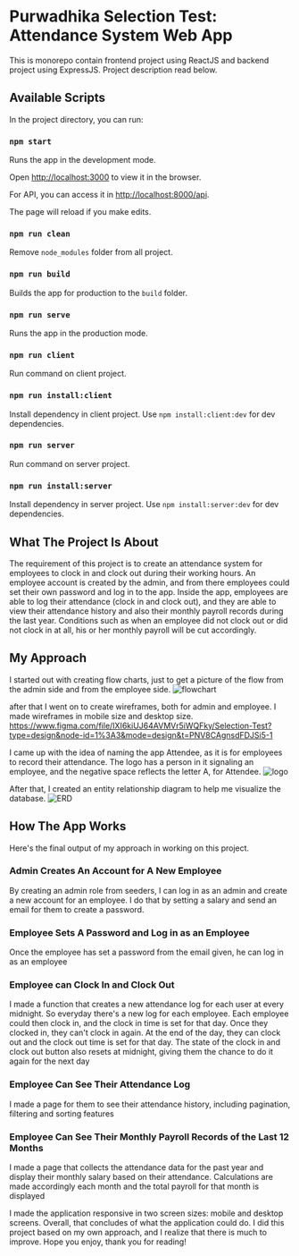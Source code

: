 # Purwadhika Selection Test: Attendance System Web App

This is monorepo contain frontend project using ReactJS and backend project using ExpressJS. Project description read below.

## Available Scripts

In the project directory, you can run:

### `npm start`

Runs the app in the development mode.

Open [http://localhost:3000](http://localhost:3000) to view it in the browser.

For API, you can access it in [http://localhost:8000/api](http://localhost:8000/api).

The page will reload if you make edits.

### `npm run clean`

Remove `node_modules` folder from all project.

### `npm run build`

Builds the app for production to the `build` folder.

### `npm run serve`

Runs the app in the production mode.

### `npm run client`

Run command on client project.

### `npm run install:client`

Install dependency in client project. Use `npm install:client:dev` for dev dependencies.

### `npm run server`

Run command on server project.

### `npm run install:server`

Install dependency in server project. Use `npm install:server:dev` for dev dependencies.

## What The Project Is About
The requirement of this project is to create an attendance system for employees to clock in and clock out during their working hours. An employee account is created by the admin, and from there employees could set their own password and log in to the app. Inside the app, employees are able to log their attendance (clock in and clock out), and they are able to view their attendance history and also their monthly payroll records during the last year. Conditions such as when an employee did not clock out or did not clock in at all, his or her monthly payroll will be cut accordingly.

## My Approach
I started out with creating flow charts, just to get a picture of the flow from the admin side and from the employee side. 
![flowchart](./projects/client/src/assets/FlowChartAttendee.jpg)

after that I went on to create wireframes, both for admin and employee. I made wireframes in mobile size and desktop size.
https://www.figma.com/file/IXI6kiUJ64AVMVr5iWQFky/Selection-Test?type=design&node-id=1%3A3&mode=design&t=PNV8CAgnsdFDJSi5-1

I came up with the idea of naming the app Attendee, as it is for employees to record their attendance. The logo has a person in it signaling an employee, and the negative space reflects the letter A, for Attendee.
![logo](./projects/client/src/assets/Attendee%20Logo.png)

After that, I created an entity relationship diagram to help me visualize the database.
![ERD](./projects/client/src/assets/ERDAttendee.jpg)

## How The App Works
Here's the final output of my approach in working on this project.

### Admin Creates An Account for A New Employee
By creating an admin role from seeders, I can log in as an admin and create a new account for an employee. I do that by setting a salary and send an email for them to create a password.

### Employee Sets A Password and Log in as an Employee
Once the employee has set a password from the email given, he can log in as an employee

### Employee can Clock In and Clock Out
I made a function that creates a new attendance log for each user at every midnight. So everyday there's a new log for each employee. Each employee could then clock in, and the clock in time is set for that day. Once they clocked in, they can't clock in again. At the end of the day, they can clock out and the clock out time is set for that day. The state of the clock in and clock out button also resets at midnight, giving them the chance to do it again for the next day

### Employee Can See Their Attendance Log
I made a page for them to see their attendance history, including pagination, filtering and sorting features

### Employee Can See Their Monthly Payroll Records of the Last 12 Months
I made a page that collects the attendance data for the past year and display their monthly salary based on their attendance. Calculations are made accordingly each month and the total payroll for that month is displayed

I made the application responsive in two screen sizes: mobile and desktop screens. Overall, that concludes of what the application could do. I did this project based on my own approach, and I realize that there is much to improve. Hope you enjoy, thank you for reading! 